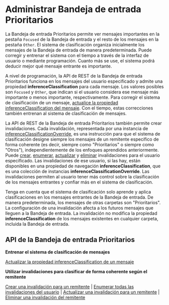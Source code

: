 # <a name="manage-focused-inbox"></a>Administrar Bandeja de entrada Prioritarios

La Bandeja de entrada Prioritarios permite ver mensajes importantes en la pestaña `Focused` de la Bandeja de entrada y el resto de los mensajes en la pestaña `Other`. El sistema de clasificación organiza inicialmente los mensajes de la Bandeja de entrada de manera predeterminada. Puede corregir y entrenar el sistema con el tiempo a través de la interfaz de usuario o mediante programación. Cuanto más se use, el sistema podrá deducir mejor qué mensaje entrante es importante.

A nivel de programación, la API de REST de la Bandeja de entrada Prioritarios funciona en los mensajes del usuario especificado y admite una propiedad **inferenceClassification** para cada mensaje. Los valores posibles son `Focused` y `Other`, que indican si el usuario considera ese mensaje más importante o menos importante, respectivamente. Para corregir el sistema de clasificación de un mensaje, [actualice la propiedad inferenceClassification del mensaje](../api/message_update.md). Con el tiempo, estas correcciones también entrenan al sistema de clasificación de mensajes.

La API de REST de la Bandeja de entrada Prioritarios también permite crear invalidaciones. Cada invalidación, representada por una instancia de [inferenceClassificationOverride](../resources/inferenceClassificationOverride.md), es una instrucción para que el sistema de clasificación designe siempre los mensajes de un remitente específico de forma coherente (es decir, siempre como "Prioritarios" o siempre como "Otros"), independientemente de los enfoques aprendidos anteriormente. Puede [crear](../api/inferenceclassification_post_overrides.md), [enumerar](../api/inferenceclassification_list_overrides.md), [actualizar](../api/inferenceclassificationoverride_update.md) y [eliminar](../api/inferenceclassificationoverride_delete.md) invalidaciones para el usuario especificado. Las invalidaciones de ese usuario, si las hay, están disponibles en una propiedad de navegación **inferenceClassification**, que es una colección de instancias **inferenceClassificationOverride**. Las invalidaciones permiten al usuario tener más control sobre la clasificación de los mensajes entrantes y confiar más en el sistema de clasificación.

Tenga en cuenta que el sistema de clasificación solo aprende y aplica clasificaciones en los mensajes entrantes de la Bandeja de entrada. De manera predeterminada, los mensajes de otras carpetas son "Prioritarios". La configuración de una invalidación afecta a los futuros mensajes que lleguen a la Bandeja de entrada. La invalidación no modifica la propiedad **inferenceClassification** de los mensajes existentes en cualquier carpeta, incluida la Bandeja de entrada.

## <a name="focused-inbox-api"></a>API de la Bandeja de entrada Prioritarios

**Entrenar el sistema de clasificación de mensajes**

[Actualizar la propiedad inferenceClassification de un mensaje](../api/message_update.md)


**Utilizar invalidaciones para clasificar de forma coherente según el remitente**

[Crear una invalidación para un remitente](../api/inferenceclassification_post_overrides.md) | [Enumerar todas las invalidaciones del usuario](../api/inferenceclassification_list_overrides.md) | 
[Actualizar una invalidación para un remitente](../api/inferenceclassificationoverride_update.md) | [Eliminar una invalidación del remitente](../api/inferenceclassificationoverride_delete.md) 
